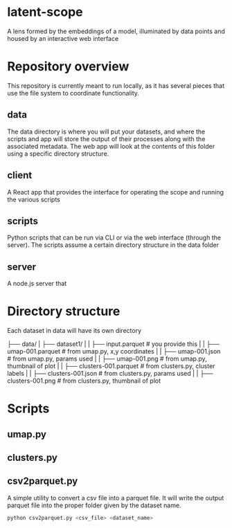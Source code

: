 # latent-scope
A lens formed by the embeddings of a model, illuminated by data points and housed by an interactive web interface 


# Repository overview
This repository is currently meant to run locally, as it has several pieces that use the file system to coordinate functionality.

## data
The data directory is where you will put your datasets, and where the scripts and app will store the output of their processes along with the associated metadata. The web app will look at the contents of this folder using a specific directory structure.

## client
A React app that provides the interface for operating the scope and running the various scripts 

## scripts
Python scripts that can be run via CLI or via the web interface (through the server). The scripts assume a certain directory structure in the data folder

## server
A node.js server that 


# Directory structure

Each dataset in data will have its own directory

├── data/
|   ├── dataset1/
|   |   ├── input.parquet         # you provide this
|   |   ├── umap-001.parquet      # from umap.py, x,y coordinates
|   |   ├── umap-001.json         # from umap.py, params used
|   |   ├── umap-001.png          # from umap.py, thumbnail of plot
|   |   ├── clusters-001.parquet  # from clusters.py, cluster labels
|   |   ├── clusters-001.json     # from clusters.py, params used
|   |   ├── clusters-001.png      # from clusters.py, thumbnail of plot


# Scripts

## umap.py

## clusters.py

## csv2parquet.py
A simple utility to convert a csv file into a parquet file. It will write the output parquet file into the proper folder given by the dataset name.

```bash
python csv2parquet.py <csv_file> <dataset_name>
```